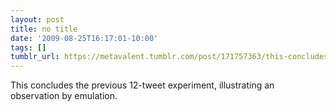 ```yaml
---
layout: post
title: no title
date: '2009-08-25T16:17:01-10:00'
tags: []
tumblr_url: https://metavalent.tumblr.com/post/171757363/this-concludes-the-previous-12-tweet-experiment
---
```

This concludes the previous 12-tweet experiment, illustrating an observation by emulation.

